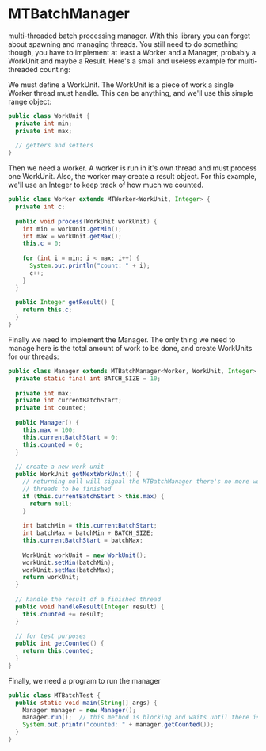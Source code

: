MTBatchManager
==============

multi-threaded batch processing manager. With this library you can forget about spawning and managing threads. You
still need to do something though, you have to implement at least a Worker and a Manager, probably a WorkUnit and
maybe a Result. Here's a small and useless example for multi-threaded counting:

We must define a WorkUnit. The WorkUnit is a piece of work a single Worker thread must handle. This can be anything,
and we'll use this simple range object:
```java
public class WorkUnit {
  private int min;
  private int max;
  
  // getters and setters
}
```

Then we need a worker. A worker is run in it's own thread and must process one WorkUnit. Also, the worker may create
a result object. For this example, we'll use an Integer to keep track of how much we counted.
```java
public class Worker extends MTWorker<WorkUnit, Integer> {
  private int c;
  
  public void process(WorkUnit workUnit) {
    int min = workUnit.getMin();
    int max = workUnit.getMax();
    this.c = 0;
    
    for (int i = min; i < max; i++) {
      System.out.println("count: " + i);
      c++;
    }
  }
  
  public Integer getResult() {
    return this.c;
  }
}
```

Finally we need to implement the Manager. The only thing we need to manage here is the total amount of work to be
done, and create WorkUnits for our threads:
```java
public class Manager extends MTBatchManager<Worker, WorkUnit, Integer> {
  private static final int BATCH_SIZE = 10;
  
  private int max;
  private int currentBatchStart;
  private int counted;
  
  public Manager() {
    this.max = 100;
    this.currentBatchStart = 0;
    this.counted = 0;
  }
  
  // create a new work unit
  public WorkUnit getNextWorkUnit() {
    // returning null will signal the MTBatchManager there's no more work, now we only have to wait for the running
    // threads to be finished
    if (this.currentBatchStart > this.max) {
      return null;
    }
    
    int batchMin = this.currentBatchStart;
    int batchMax = batchMin + BATCH_SIZE;
    this.currentBatchStart = batchMax;
    
    WorkUnit workUnit = new WorkUnit();
    workUnit.setMin(batchMin);
    workUnit.setMax(batchMax);
    return workUnit;
  }
  
  // handle the result of a finished thread
  public void handleResult(Integer result) {
    this.counted += result;
  }
  
  // for test purposes
  public int getCounted() {
    return this.counted;
  }
}
```

Finally, we need a program to run the manager
```java
public class MTBatchTest {
  public static void main(String[] args) {
    Manager manager = new Manager();
    manager.run();  // this method is blocking and waits until there is no more work
    System.out.printn("counted: " + manager.getCounted());
  }
}
```
